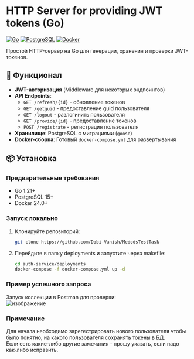 # HTTP Server for providing JWT tokens (Go)

[![Go](https://img.shields.io/badge/Go-1.21+-blue.svg)](https://golang.org/)
[![PostgreSQL](https://img.shields.io/badge/PostgreSQL-15+-blue.svg)](https://www.postgresql.org/)
[![Docker](https://img.shields.io/badge/Docker-24.0+-blue.svg)](https://www.docker.com/)

Простой HTTP-сервер на Go для генерации, хранения и проверки JWT-токенов.

## 🚀 Функционал
- **JWT-авторизация** (Middleware для некоторых эндпоинтов)
- **API Endpoints**:
  - `GET /refresh/{id}` - обновление токенов
  - `GET /getguid` - предоставление guid пользователя
  - `GET /logout` - разлогинить пользователя
  - `GET /provide/{id}` - предоставление токенов
  - `POST /registrate` - регистрация пользователя
- **Хранилище**: PostgreSQL с миграциями (`goose`)
- **Docker-сборка**: Готовый `docker-compose.yml` для развертывания

## 📦 Установка
### Предварительные требования
- Go 1.21+
- PostgreSQL 15+
- Docker 24.0+

### Запуск локально
1. Клонируйте репозиторий:
   ```bash
   git clone https://github.com/Dobi-Vanish/MedodsTestTask
2. Перейдите в папку deployments и запустите через makefile:
   ```bash
   cd auth-service/deployments
   docker-compose -f docker-compose.yml up -d
### Пример успешного запроса
 Запуск коллекции в Postman для проверки:  
 ![изображение](https://github.com/user-attachments/assets/b4c6e18b-37db-42b7-b01d-4f5a07082725)

 ### Примечание
 Для начала необходимо зарегестрировать нового пользователя чтобы было понятно, на какого пользователя сохранять токены в БД.   
 Если есть какие-либо другие замечания - прошу указать, если надо как-либо исправить.

